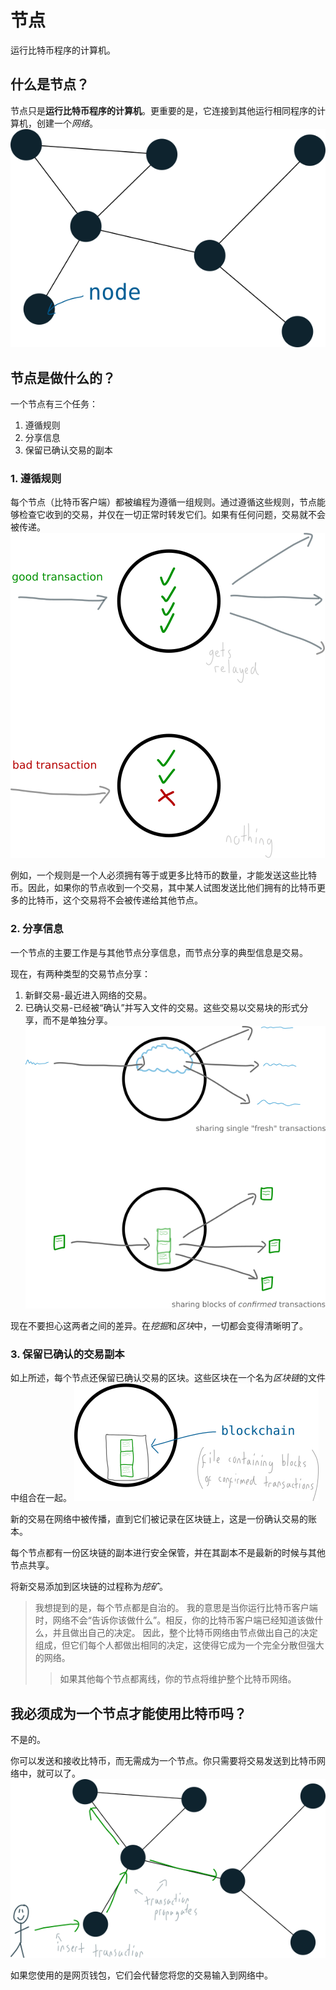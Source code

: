 # 节点
运行比特币程序的计算机。

## 什么是节点？
节点只是**运行比特币程序的计算机**。更重要的是，它连接到其他运行相同程序的计算机，创建一个*网络*。
![Nodes-1.png](img/Nodes-1.png)


## 节点是做什么的？
一个节点有三个任务：

1. 遵循规则
2. 分享信息
3. 保留已确认交易的副本

### 1. 遵循规则
每个节点（比特币客户端）都被编程为遵循一组规则。通过遵循这些规则，节点能够检查它收到的交易，并仅在一切正常时转发它们。如果有任何问题，交易就不会被传递。
![Nodes-2.png](img/Nodes-2.png)

例如，一个规则是一个人必须拥有等于或更多比特币的数量，才能发送这些比特币。因此，如果你的节点收到一个交易，其中某人试图发送比他们拥有的比特币更多的比特币，这个交易将不会被传递给其他节点。

### 2. 分享信息

一个节点的主要工作是与其他节点分享信息，而节点分享的典型信息是交易。

现在，有两种类型的交易节点分享：

1. 新鲜交易-最近进入网络的交易。
2. 已确认交易-已经被“确认”并写入文件的交易。这些交易以交易块的形式分享，而不是单独分享。
![Nodes-3.png](img/Nodes-3.png)

现在不要担心这两者之间的差异。在*挖掘*和*区块*中，一切都会变得清晰明了。

### 3. 保留已确认的交易副本

如上所述，每个节点还保留已确认交易的区块。这些区块在一个名为*区块链*的文件中组合在一起。
![Nodes-4.png](img/Nodes-4.png)

新的交易在网络中被传播，直到它们被记录在区块链上，这是一份确认交易的账本。

每个节点都有一份区块链的副本进行安全保管，并在其副本不是最新的时候与其他节点共享。

将新交易添加到区块链的过程称为*挖矿*。

>我想提到的是，每个节点都是自治的。
我的意思是当你运行比特币客户端时，网络不会“告诉你该做什么”。相反，你的比特币客户端已经知道该做什么，并且做出自己的决定。
因此，整个比特币网络由节点做出自己的决定组成，但它们每个人都做出相同的决定，这使得它成为一个完全分散但强大的网络。
>>如果其他每个节点都离线，你的节点将维护整个比特币网络。

## 我必须成为一个节点才能使用比特币吗？
不是的。

你可以发送和接收比特币，而无需成为一个节点。你只需要将交易发送到比特币网络中，就可以了。
![Nodes-5.png](img/Nodes-5.png)

如果您使用的是网页钱包，它们会代替您将您的交易输入到网络中。